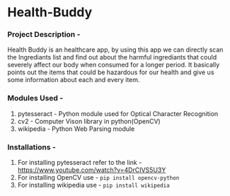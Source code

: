 # Health-Buddy

### Project Description -
Health Buddy is an healthcare app, by using this app we can directly scan the Ingrediants list and find out about the harmful ingrediants that could severely affect our body when consumed for a longer period. It basically points out the items that could be hazardous for our health and give us some information about each and every item.

### Modules Used - 
1. pytesseract - Python module used for Optical Character Recognition
2. cv2 - Computer Vison library in python(OpenCV)
3. wikipedia - Python Web Parsing module

### Installations - 
1. For installing pytesseract refer to the link -https://www.youtube.com/watch?v=4DrCIVS5U3Y
2. For installing OpenCV use -
```pip install opencv-python```
3. For installing wikipedia use -
```pip install wikipedia```




